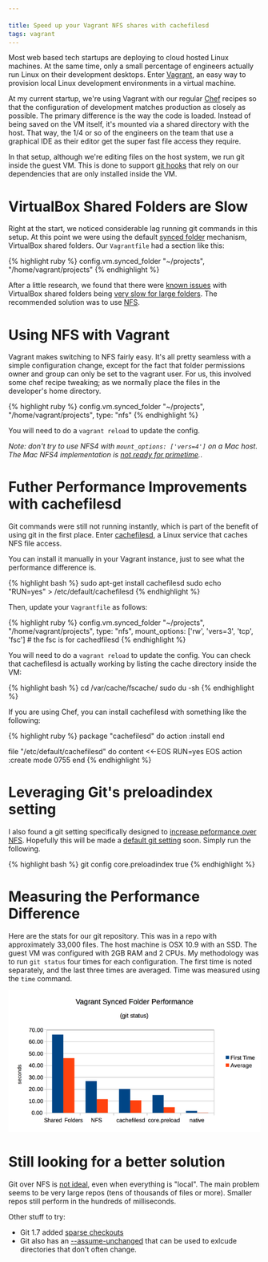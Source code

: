 ```yaml
---

title: Speed up your Vagrant NFS shares with cachefilesd
tags: vagrant
---
```


Most web based tech startups are deploying to cloud hosted Linux machines. At the same time, only a small percentage of engineers actually run Linux on their development desktops. Enter [Vagrant](http://www.vagrantup.com/), an easy way to provision local Linux development environments in a virtual machine.

At my current startup, we're using Vagrant with our regular [Chef](http://www.getchef.com/chef/) recipes so that the configuration of development matches production as closely as possible. The primary difference is the way the code is loaded. Instead of being saved on the VM itself, it's mounted via a shared directory with the host. That way, the 1/4 or so of the engineers on the team that use a graphical IDE as their editor get the super fast file access they require.

In that setup, although we're editing files on the host system, we run git inside the guest VM. This is done to support [git hooks](http://git-scm.com/book/en/Customizing-Git-Git-Hooks) that rely on our dependencies that are only installed inside the VM.

# VirtualBox Shared Folders are Slow

Right at the start, we noticed considerable lag running git commands in this setup. At this point we were using the default [synced folder](http://docs.vagrantup.com/v2/synced-folders/basic_usage.html) mechanism, VirtualBox shared folders. Our `Vagrantfile` had a section like this:

{% highlight ruby %}
config.vm.synced_folder "~/projects", "/home/vagrant/projects"
{% endhighlight %}

After a little research, we found that there were [known issues](http://jsosic.wordpress.com/tag/shared-folders/) with VirtualBox shared folders being [very slow for large folders](https://forums.virtualbox.org/viewtopic.php?f=6&t=55044). The recommended solution was to use [NFS](http://en.wikipedia.org/wiki/Network_File_System).

# Using NFS with Vagrant

Vagrant makes switching to NFS fairly easy. It's all pretty seamless with a simple configuration change, except for the fact that folder permissions owner and group can only be set to the vagrant user. For us, this involved some chef recipe tweaking; as we normally place the files in the developer's home directory.

{% highlight ruby %}
config.vm.synced_folder "~/projects", "/home/vagrant/projects", type: "nfs"
{% endhighlight %}

You will need to do a `vagrant reload` to update the config.

*Note: don't try to use NFS4 with `mount_options: ['vers=4']` on a Mac host. The Mac NFS4 implementation is [not ready for primetime](http://dfusion.com.au/wiki/tiki-index.php?page=NFSv4+on+Apple+OS+X).*.

# Futher Performance Improvements with cachefilesd

Git commands were still not running instantly, which is part of the benefit of using git in the first place. Enter [cachefilesd](http://linux.die.net/man/8/cachefilesd), a Linux service that caches NFS file access.

You can install it manually in your Vagrant instance, just to see what the performance difference is.

{% highlight bash %}
sudo apt-get install cachefilesd
sudo echo "RUN=yes" > /etc/default/cachefilesd
{% endhighlight %}

Then, update your `Vagrantfile` as follows:

{% highlight ruby %}
config.vm.synced_folder "~/projects", "/home/vagrant/projects", type: "nfs", mount_options: ['rw', 'vers=3', 'tcp', 'fsc']  # the fsc is for cachedfilesd
{% endhighlight %}

You will need to do a `vagrant reload` to update the config. You can check that cachefilesd is actually working by listing the cache directory inside the VM:

{% highlight bash %}
cd /var/cache/fscache/
sudo du -sh
{% endhighlight %}

If you are using Chef, you can install cachefilesd with something like the following:

{% highlight ruby %}
package "cachefilesd" do
  action :install
end

file "/etc/default/cachefilesd" do
  content <<-EOS
RUN=yes
  EOS
  action :create
  mode 0755
end
{% endhighlight %}

# Leveraging Git's preloadindex setting

I also found a git setting specifically designed to [increase peformance over NFS](http://git-scm.com/docs/git-config). Hopefully this will be made a [default git setting](http://git.661346.n2.nabble.com/git-status-takes-30-seconds-on-Windows-7-Why-td7580816.html#a7580853) soon. Simply run the following.

{% highlight bash %}
git config core.preloadindex true
{% endhighlight %}

# Measuring the Performance Difference

Here are the stats for our git repository. This was in a repo with approximately 33,000 files. The host machine is OSX 10.9 with an SSD. The guest VM was configured with 2GB RAM and 2 CPUs. My methodology was to run `git status` four times for each configuration. The first time is noted separately, and the last three times are averaged. Time was measured using the `time` command.

![performance numbers](/images/nfsgit.png)

# Still looking for a better solution

Git over NFS is [not ideal](http://git.661346.n2.nabble.com/hosting-git-on-a-nfs-td1489016.html), even when everything is "local". The main problem seems to be very large repos (tens of thousands of files or more). Smaller repos still perform in the hundreds of milliseconds.

Other stuff to try:

- Git 1.7 added [sparse checkouts](http://jasonkarns.com/blog/subdirectory-checkouts-with-git-sparse-checkout/)
- Git also has an [--assume-unchanged](http://git-scm.com/docs/git-update-index#_using_%60%60assume_unchanged%27%27_bit) that can be used to exlcude directories that don't often change.
